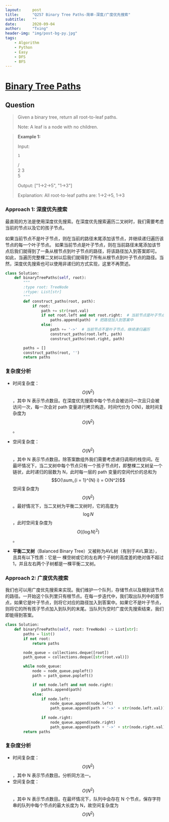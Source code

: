 ```yaml
---
layout:     post
title:      "Q257 Binary Tree Paths-简单-深度/广度优先搜索"
subtitle:   ""
date:       2020-09-04
author:     "Txing"
header-img: "img/post-bg-py.jpg"
tags:
    - Algorithm
    - Python
    - Easy
    - DFS
    - BFS
---
```


# [Binary Tree Paths](https://leetcode-cn.com/problems/binary-tree-paths/)

## Question

> Given a binary tree, return all root-to-leaf paths.
>
> Note: A leaf is a node with no children.
>

> **Example 1:**
>
> Input:
> 
>     1
>    /   \
>   2     3
>    \
>  5
>  
>   Output: ["1->2->5", "1->3"]
>   
>   Explanation: All root-to-leaf paths are: 1->2->5, 1->3
> 

### Approach 1: 深度优先搜索

最直观的方法是使用深度优先搜索。在深度优先搜索遍历二叉树时，我们需要考虑当前的节点以及它的孩子节点。

如果当前节点不是叶子节点，则在当前的路径末尾添加该节点，并继续递归遍历该节点的每一个叶子节点。
如果当前节点是叶子节点，则在当前路径末尾添加该节点后我们就得到了一条从根节点到叶子节点的路径，将该路径加入到答案即可。
如此，当遍历完整棵二叉树以后我们就得到了所有从根节点到叶子节点的路径。当然，深度优先搜索也可以使用非递归的方式实现，这里不再赘述。

```python
class Solution:
    def binaryTreePaths(self, root):
        """
        :type root: TreeNode
        :rtype: List[str]
        """
        def construct_paths(root, path):
            if root:
                path += str(root.val)
                if not root.left and not root.right:  # 当前节点是叶子节点
                    paths.append(path)  # 把路径加入到答案中
                else:
                    path += '->'  # 当前节点不是叶子节点，继续递归遍历
                    construct_paths(root.left, path)
                    construct_paths(root.right, path)

        paths = []
        construct_paths(root, '')
        return paths
```



### 复杂度分析

- 时间复杂度：$$O(N^2)$$，其中 N 表示节点数目。在深度优先搜索中每个节点会被访问一次且只会被访问一次，每一次会对 path 变量进行拷贝构造，时间代价为 O(N)，故时间复杂度为 $$ O(N^2)$$。

- 空间复杂度：$$O(N^2)$$，其中 N 表示节点数目。除答案数组外我们需要考虑递归调用的栈空间。在最坏情况下，当二叉树中每个节点只有一个孩子节点时，即整棵二叉树呈一个链状，此时递归的层数为 N，此时每一层的 path 变量的空间代价的总和为 $$O(\sum_{i = 1}^{N} i) = O(N^2)$$ 空间复杂度为 $$O(N^2)$$。最好情况下，当二叉树为平衡二叉树时，它的高度为 $$\log N$$，此时空间复杂度为 $$O((\log {N})^2)$$。

- **平衡二叉树**（Balanced Binary Tree）又被称为AVL树（有别于AVL算法），且具有以下性质：它是一 棵空树或它的左右两个子树的高度差的绝对值不超过1，并且左右两个子树都是一棵平衡二叉树。

  

### Approach 2: 广度优先搜索
我们也可以用广度优先搜索来实现。我们维护一个队列，存储节点以及根到该节点的路径。一开始这个队列里只有根节点。在每一步迭代中，我们取出队列中的首节点，如果它是叶子节点，则将它对应的路径加入到答案中。如果它不是叶子节点，则将它的所有孩子节点加入到队列的末尾。当队列为空时广度优先搜索结束，我们即能得到答案。



```python
class Solution:
    def binaryTreePaths(self, root: TreeNode) -> List[str]:
        paths = list()
        if not root:
            return paths

        node_queue = collections.deque([root])
        path_queue = collections.deque([str(root.val)])

        while node_queue:
            node = node_queue.popleft()
            path = path_queue.popleft()

            if not node.left and not node.right:
                paths.append(path)
            else:
                if node.left:
                    node_queue.append(node.left)
                    path_queue.append(path + '->' + str(node.left.val))
                
                if node.right:
                    node_queue.append(node.right)
                    path_queue.append(path + '->' + str(node.right.val))
        return paths

```

### 复杂度分析

- 时间复杂度：$$O(N^2)$$，其中 N 表示节点数目。分析同方法一。
- 空间复杂度：$$O(N^2)$$，其中 N 表示节点数目。在最坏情况下，队列中会存在 N 个节点，保存字符串的队列中每个节点的最大长度为 N，故空间复杂度为 $$O(N^2)$$



### 

